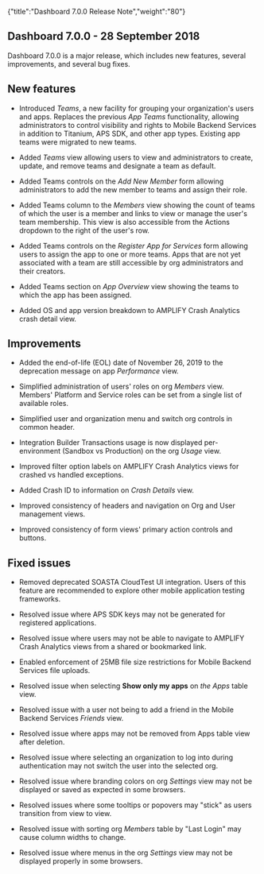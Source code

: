 {"title":"Dashboard 7.0.0 Release Note","weight":"80"} 

## Dashboard 7.0.0 - 28 September 2018

Dashboard 7.0.0 is a major release, which includes new features, several improvements, and several bug fixes.

## New features

*   Introduced _Teams_, a new facility for grouping your organization's users and apps. Replaces the previous _App Teams_ functionality, allowing administrators to control visibility and rights to Mobile Backend Services in addition to Titanium, APS SDK, and other app types. Existing app teams were migrated to new teams.
    
*   Added _Teams_ view allowing users to view and administrators to create, update, and remove teams and designate a team as default.
    
*   Added Teams controls on the _Add New Member_ form allowing administrators to add the new member to teams and assign their role.
    
*   Added Teams column to the _Members_ view showing the count of teams of which the user is a member and links to view or manage the user's team membership. This view is also accessible from the Actions dropdown to the right of the user's row.
    
*   Added Teams controls on the _Register App for Services_ form allowing users to assign the app to one or more teams. Apps that are not yet associated with a team are still accessible by org administrators and their creators.
    
*   Added Teams section on _App Overview_ view showing the teams to which the app has been assigned.
    
*   Added OS and app version breakdown to AMPLIFY Crash Analytics crash detail view.
    

## Improvements

*   Added the end-of-life (EOL) date of November 26, 2019 to the deprecation message on app _Performance_ view.
    
*   Simplified administration of users' roles on org _Members_ view. Members' Platform and Service roles can be set from a single list of available roles.
    
*   Simplified user and organization menu and switch org controls in common header.
    
*   Integration Builder Transactions usage is now displayed per-environment (Sandbox vs Production) on the org _Usage_ view.
    
*   Improved filter option labels on AMPLIFY Crash Analytics views for crashed vs handled exceptions.
    
*   Added Crash ID to information on _Crash Details_ view.
    
*   Improved consistency of headers and navigation on Org and User management views.
    
*   Improved consistency of form views' primary action controls and buttons.
    

## Fixed issues

*   Removed deprecated SOASTA CloudTest UI integration. Users of this feature are recommended to explore other mobile application testing frameworks.
    
*   Resolved issue where APS SDK keys may not be generated for registered applications.
    
*   Resolved issue where users may not be able to navigate to AMPLIFY Crash Analytics views from a shared or bookmarked link.
    
*   Enabled enforcement of 25MB file size restrictions for Mobile Backend Services file uploads.
    
*   Resolved issue when selecting **Show only my apps** on _the Apps_ table view.
    
*   Resolved issue with a user not being to add a friend in the Mobile Backend Services _Friends_ view.
    
*   Resolved issue where apps may not be removed from Apps table view after deletion.
    
*   Resolved issue where selecting an organization to log into during authentication may not switch the user into the selected org.
    
*   Resolved issue where branding colors on org _Settings_ view may not be displayed or saved as expected in some browsers.
    
*   Resolved issues where some tooltips or popovers may "stick" as users transition from view to view.
    
*   Resolved issue with sorting org _Members_ table by "Last Login" may cause column widths to change.
    
*   Resolved issue where menus in the org _Settings_ view may not be displayed properly in some browsers.